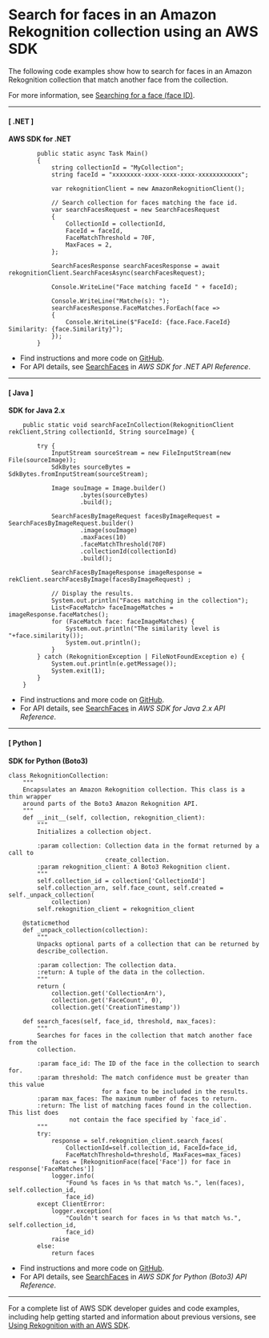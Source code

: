 # Search for faces in an Amazon Rekognition collection using an AWS SDK<a name="example_rekognition_SearchFaces_section"></a>

The following code examples show how to search for faces in an Amazon Rekognition collection that match another face from the collection\.

For more information, see [Searching for a face \(face ID\)](https://docs.aws.amazon.com/rekognition/latest/dg/search-face-with-id-procedure.html)\.

------
#### [ \.NET ]

**AWS SDK for \.NET**  
  

```
        public static async Task Main()
        {
            string collectionId = "MyCollection";
            string faceId = "xxxxxxxx-xxxx-xxxx-xxxx-xxxxxxxxxxxx";

            var rekognitionClient = new AmazonRekognitionClient();

            // Search collection for faces matching the face id.
            var searchFacesRequest = new SearchFacesRequest
            {
                CollectionId = collectionId,
                FaceId = faceId,
                FaceMatchThreshold = 70F,
                MaxFaces = 2,
            };

            SearchFacesResponse searchFacesResponse = await rekognitionClient.SearchFacesAsync(searchFacesRequest);

            Console.WriteLine("Face matching faceId " + faceId);

            Console.WriteLine("Matche(s): ");
            searchFacesResponse.FaceMatches.ForEach(face =>
            {
                Console.WriteLine($"FaceId: {face.Face.FaceId} Similarity: {face.Similarity}");
            });
        }
```
+  Find instructions and more code on [GitHub](https://github.com/awsdocs/aws-doc-sdk-examples/tree/main/dotnetv3/Rekognition/#code-examples)\. 
+  For API details, see [SearchFaces](https://docs.aws.amazon.com/goto/DotNetSDKV3/rekognition-2016-06-27/SearchFaces) in *AWS SDK for \.NET API Reference*\. 

------
#### [ Java ]

**SDK for Java 2\.x**  
  

```
    public static void searchFaceInCollection(RekognitionClient rekClient,String collectionId, String sourceImage) {

        try {
            InputStream sourceStream = new FileInputStream(new File(sourceImage));
            SdkBytes sourceBytes = SdkBytes.fromInputStream(sourceStream);

            Image souImage = Image.builder()
                    .bytes(sourceBytes)
                    .build();

            SearchFacesByImageRequest facesByImageRequest = SearchFacesByImageRequest.builder()
                    .image(souImage)
                    .maxFaces(10)
                    .faceMatchThreshold(70F)
                    .collectionId(collectionId)
                    .build();

            SearchFacesByImageResponse imageResponse = rekClient.searchFacesByImage(facesByImageRequest) ;

            // Display the results.
            System.out.println("Faces matching in the collection");
            List<FaceMatch> faceImageMatches = imageResponse.faceMatches();
            for (FaceMatch face: faceImageMatches) {
                System.out.println("The similarity level is  "+face.similarity());
                System.out.println();
            }
        } catch (RekognitionException | FileNotFoundException e) {
            System.out.println(e.getMessage());
            System.exit(1);
        }
    }
```
+  Find instructions and more code on [GitHub](https://github.com/awsdocs/aws-doc-sdk-examples/tree/main/javav2/example_code/rekognition/#readme)\. 
+  For API details, see [SearchFaces](https://docs.aws.amazon.com/goto/SdkForJavaV2/rekognition-2016-06-27/SearchFaces) in *AWS SDK for Java 2\.x API Reference*\. 

------
#### [ Python ]

**SDK for Python \(Boto3\)**  
  

```
class RekognitionCollection:
    """
    Encapsulates an Amazon Rekognition collection. This class is a thin wrapper
    around parts of the Boto3 Amazon Rekognition API.
    """
    def __init__(self, collection, rekognition_client):
        """
        Initializes a collection object.

        :param collection: Collection data in the format returned by a call to
                           create_collection.
        :param rekognition_client: A Boto3 Rekognition client.
        """
        self.collection_id = collection['CollectionId']
        self.collection_arn, self.face_count, self.created = self._unpack_collection(
            collection)
        self.rekognition_client = rekognition_client

    @staticmethod
    def _unpack_collection(collection):
        """
        Unpacks optional parts of a collection that can be returned by
        describe_collection.

        :param collection: The collection data.
        :return: A tuple of the data in the collection.
        """
        return (
            collection.get('CollectionArn'),
            collection.get('FaceCount', 0),
            collection.get('CreationTimestamp'))

    def search_faces(self, face_id, threshold, max_faces):
        """
        Searches for faces in the collection that match another face from the
        collection.

        :param face_id: The ID of the face in the collection to search for.
        :param threshold: The match confidence must be greater than this value
                          for a face to be included in the results.
        :param max_faces: The maximum number of faces to return.
        :return: The list of matching faces found in the collection. This list does
                 not contain the face specified by `face_id`.
        """
        try:
            response = self.rekognition_client.search_faces(
                CollectionId=self.collection_id, FaceId=face_id,
                FaceMatchThreshold=threshold, MaxFaces=max_faces)
            faces = [RekognitionFace(face['Face']) for face in response['FaceMatches']]
            logger.info(
                "Found %s faces in %s that match %s.", len(faces), self.collection_id,
                face_id)
        except ClientError:
            logger.exception(
                "Couldn't search for faces in %s that match %s.", self.collection_id,
                face_id)
            raise
        else:
            return faces
```
+  Find instructions and more code on [GitHub](https://github.com/awsdocs/aws-doc-sdk-examples/tree/main/python/example_code/rekognition#code-examples)\. 
+  For API details, see [SearchFaces](https://docs.aws.amazon.com/goto/boto3/rekognition-2016-06-27/SearchFaces) in *AWS SDK for Python \(Boto3\) API Reference*\. 

------

For a complete list of AWS SDK developer guides and code examples, including help getting started and information about previous versions, see [Using Rekognition with an AWS SDK](sdk-general-information-section.md)\.